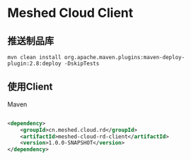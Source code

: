 # Meshed Cloud Client

## 推送制品库

```shell
mvn clean install org.apache.maven.plugins:maven-deploy-plugin:2.8:deploy -DskipTests
```

## 使用Client

Maven

```xml

<dependency>
    <groupId>cn.meshed.cloud.rd</groupId>
    <artifactId>meshed-cloud-rd-client</artifactId>
    <version>1.0.0-SNAPSHOT</version>
</dependency>
```